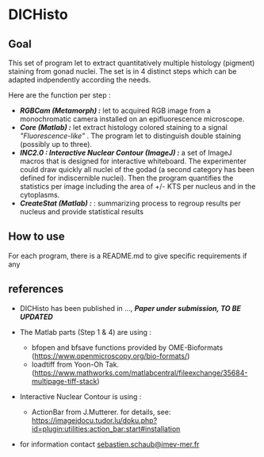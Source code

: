 # DICHisto

## Goal

This set of program let to extract quantitatively multiple histology (pigment) staining from gonad nuclei. The set is in 4 distinct steps which can be adapted indpendently according the needs.

Here are the function per step :

- ***RGBCam (Metamorph) :*** let to acquired RGB image from a monochromatic camera installed on an epifluorescence microscope.
- ***Core (Matlab) :*** let extract histology colored staining to a signal *"Fluorescence-like"* . The program let to distinguish double staining (possibly up to three).
- ***INC2.0 : Interactive Nuclear Contour (ImageJ) :*** a set of ImageJ macros that is designed for interactive whiteboard. The experimenter could draw quickly all nuclei of the godad (a second category has been defined for indiscernible nuclei). Then the program quantifies the statistics per image including the area of +/- KTS per nucleus and in the cytoplasms.
- ***CreateStat (Matlab) :*** : summarizing process to regroup results per nucleus and provide statistical results
 
## How to use

For each program, there is a README.md to give specific requirements if any

## references

- DICHisto has been published in ..., ***Paper under submission, TO BE UPDATED***

- The Matlab parts (Step 1 & 4) are using :
  - bfopen and bfsave functions provided by OME-Bioformats (https://www.openmicroscopy.org/bio-formats/)
  - loadtiff from Yoon-Oh Tak. (https://www.mathworks.com/matlabcentral/fileexchange/35684-multipage-tiff-stack)

- Interactive Nuclear Contour is using :
  - ActionBar from J.Mutterer. for details, see: https://imagejdocu.tudor.lu/doku.php?id=plugin:utilities:action_bar:start#installation

- for information contact sebastien.schaub@imev-mer.fr
